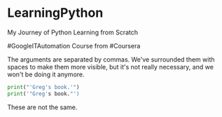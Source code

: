 # LearningPython
My Journey of Python Learning from Scratch

#GoogleITAutomation Course from #Coursera


The arguments are separated by commas. We've surrounded them with spaces to make them more visible, but it's not really necessary, and we won't be doing it anymore.

```python
print("'Greg's book.'") 
print('"Greg's book."')
```
These are not the same.

